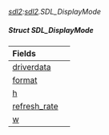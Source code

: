 _[sdl2](../../modules/sdl2/sdl2-module.md):[sdl2](../../modules/sdl2/sdl2-module.md).SDL\_DisplayMode_
##### Struct SDL\_DisplayMode

| Fields | |
|:---|:---|
| [driverdata](sdl2-sdl_displaymode-driverdata.md) |  |
| [format](sdl2-sdl_displaymode-format.md) |  |
| [h](sdl2-sdl_displaymode-h.md) |  |
| [refresh\_rate](sdl2-sdl_displaymode-refresh_rate.md) |  |
| [w](sdl2-sdl_displaymode-w.md) |  |
